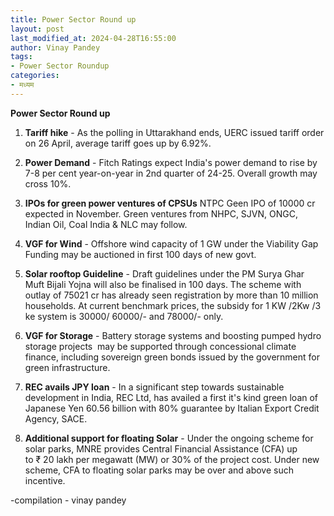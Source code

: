```yaml
---
title: Power Sector Round up
layout: post
last_modified_at: 2024-04-28T16:55:00
author: Vinay Pandey
tags:
- Power Sector Roundup
categories:
- मध्यम
---
```

**Power Sector Round up**

1. **Tariff hike** - As the polling in Uttarakhand ends, UERC issued tariff order on 26 April, average tariff goes up by 6.92%.

2. **Power Demand** - Fitch Ratings expect India's power demand to rise by 7-8 per cent year-on-year in 2nd quarter of 24-25. Overall growth may cross 10%.

3. **IPOs for green power ventures of CPSUs** NTPC Geen IPO of 10000 cr expected in November.  Green ventures from NHPC, SJVN, ONGC, Indian Oil, Coal India & NLC may follow. 

5. **VGF for Wind** - Offshore wind capacity of 1 GW under the Viability Gap Funding  may be auctioned in first 100 days of new govt. 

6. **Solar rooftop Guideline** - Draft guidelines under the PM Surya Ghar Muft Bijali Yojna will also be finalised in 100 days. The scheme with outlay of 75021 cr has already seen registration by more than 10 million households. At current benchmark prices, the subsidy for 1 KW /2Kw /3 ke system is 30000/  60000/-  and 78000/- only. 

7. **VGF for Storage** - Battery storage systems and boosting pumped hydro storage projects  may be supported through concessional climate finance, including sovereign green bonds issued by the government for green infrastructure.

8. **REC avails JPY loan** - In a significant step towards sustainable development in India, REC Ltd, has  availed a first it's kind green loan of  Japanese Yen 60.56 billion with 80% guarantee by Italian Export Credit Agency, SACE. 

9. **Additional support for floating Solar** - Under the ongoing scheme for solar parks, MNRE provides Central Financial Assistance (CFA) up to ₹ 20 lakh per megawatt (MW) or 30% of the project cost. Under new scheme, CFA to floating solar parks may be over and above such incentive.

-compilation - vinay pandey


